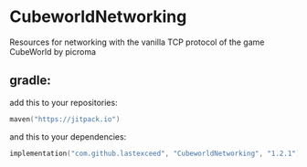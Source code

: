 # CubeworldNetworking

Resources for networking with the vanilla TCP protocol of the game CubeWorld by picroma

## gradle:
add this to your repositories:
```kotlin
maven("https://jitpack.io")
```
and this to your dependencies:
```kotlin
implementation("com.github.lastexceed", "CubeworldNetworking", "1.2.1")
```